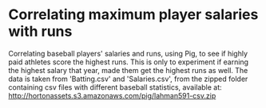 # Correlating maximum player salaries with runs
Correlating baseball players' salaries and runs, using Pig, to see if highly paid athletes score the highest runs. This is only to experiment if earning the highest salary that year, made them get the highest runs as well. 
The data is taken from 'Batting.csv' and 'Salaries.csv', from the zipped folder containing csv files with different baseball statistics, available at: http://hortonassets.s3.amazonaws.com/pig/lahman591-csv.zip 
